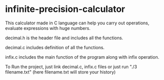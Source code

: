 # infinite-precision-calculator

This calculator made in C language can help you carry out operations, evaluate expressions with huge numbers.

decimal.h is the header file and includes all the functions.

decimal.c includes definition of all the functions.

infix.c includes the main function of the program along with infix operation.

To Run the project, just link decimal.c, infix.c files or just run "./3 filename.txt" (here filename.txt will store your history)
